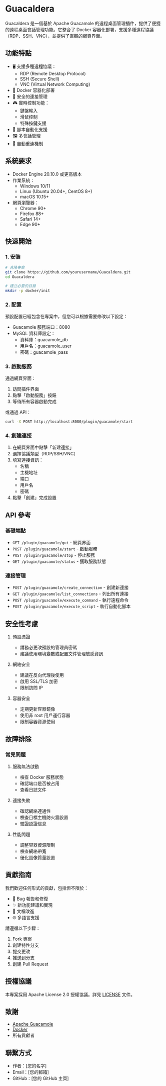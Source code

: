 # Guacaldera

Guacaldera 是一個基於 Apache Guacamole 的遠程桌面管理插件，提供了便捷的遠程桌面會話管理功能。它整合了 Docker 容器化部署，支援多種遠程協議（RDP、SSH、VNC），並提供了直觀的網頁界面。

## 功能特點

- 🖥️ 支援多種遠程協議：
  - RDP (Remote Desktop Protocol)
  - SSH (Secure Shell)
  - VNC (Virtual Network Computing)
- 🐳 Docker 容器化部署
- 🔐 安全的連接管理
- 🎮 實時控制功能：
  - 鍵盤輸入
  - 滑鼠控制
  - 特殊按鍵支援
- 📝 腳本自動化支援
- 🖼️ 多會話管理
- 🔄 自動重連機制

## 系統要求

- Docker Engine 20.10.0 或更高版本
- 作業系統：
  - Windows 10/11
  - Linux (Ubuntu 20.04+, CentOS 8+)
  - macOS 10.15+
- 網頁瀏覽器：
  - Chrome 90+
  - Firefox 88+
  - Safari 14+
  - Edge 90+

## 快速開始

### 1. 安裝

```bash
# 克隆專案
git clone https://github.com/yourusername/Guacaldera.git
cd Guacaldera

# 建立必要的目錄
mkdir -p docker/init
```

### 2. 配置

預設配置已經包含在專案中，但您可以根據需要修改以下設定：

- Guacamole 服務端口：8080
- MySQL 資料庫設定：
  - 資料庫：guacamole_db
  - 用戶名：guacamole_user
  - 密碼：guacamole_pass

### 3. 啟動服務

通過網頁界面：
1. 訪問插件界面
2. 點擊「啟動服務」按鈕
3. 等待所有容器啟動完成

或通過 API：
```bash
curl -X POST http://localhost:8080/plugin/guacamole/start
```

### 4. 創建連接

1. 在網頁界面中點擊「新建連接」
2. 選擇協議類型（RDP/SSH/VNC）
3. 填寫連接資訊：
   - 名稱
   - 主機地址
   - 端口
   - 用戶名
   - 密碼
4. 點擊「創建」完成設置

## API 參考

### 基礎端點

- `GET /plugin/guacamole/gui` - 網頁界面
- `POST /plugin/guacamole/start` - 啟動服務
- `POST /plugin/guacamole/stop` - 停止服務
- `GET /plugin/guacamole/status` - 獲取服務狀態

### 連接管理

- `POST /plugin/guacamole/create_connection` - 創建新連接
- `GET /plugin/guacamole/list_connections` - 列出所有連接
- `POST /plugin/guacamole/execute_command` - 執行遠程命令
- `POST /plugin/guacamole/execute_script` - 執行自動化腳本

## 安全性考慮

1. 預設憑證
   - 請務必更改預設的管理員密碼
   - 建議使用環境變數或配置文件管理敏感資訊

2. 網絡安全
   - 建議在反向代理後使用
   - 啟用 SSL/TLS 加密
   - 限制訪問 IP

3. 容器安全
   - 定期更新容器鏡像
   - 使用非 root 用戶運行容器
   - 限制容器資源使用

## 故障排除

### 常見問題

1. 服務無法啟動
   - 檢查 Docker 服務狀態
   - 確認端口是否被占用
   - 查看日誌文件

2. 連接失敗
   - 確認網絡連通性
   - 檢查目標主機防火牆設置
   - 驗證認證信息

3. 性能問題
   - 調整容器資源限制
   - 檢查網絡帶寬
   - 優化圖像質量設置

## 貢獻指南

我們歡迎任何形式的貢獻，包括但不限於：

- 🐛 Bug 報告和修復
- ✨ 新功能建議和實現
- 📝 文檔改進
- 🌐 多語言支援

請遵循以下步驟：

1. Fork 專案
2. 創建特性分支
3. 提交更改
4. 推送到分支
5. 創建 Pull Request

## 授權協議

本專案採用 Apache License 2.0 授權協議。詳見 [LICENSE](LICENSE) 文件。

## 致謝

- [Apache Guacamole](https://guacamole.apache.org/)
- [Docker](https://www.docker.com/)
- 所有貢獻者

## 聯繫方式

- 作者：[您的名字]
- Email：[您的郵箱]
- GitHub：[您的 GitHub 主頁] 